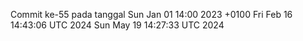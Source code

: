 Commit ke-55 pada tanggal Sun Jan 01 14:00 2023 +0100
Fri Feb 16 14:43:06 UTC 2024
Sun May 19 14:27:33 UTC 2024
